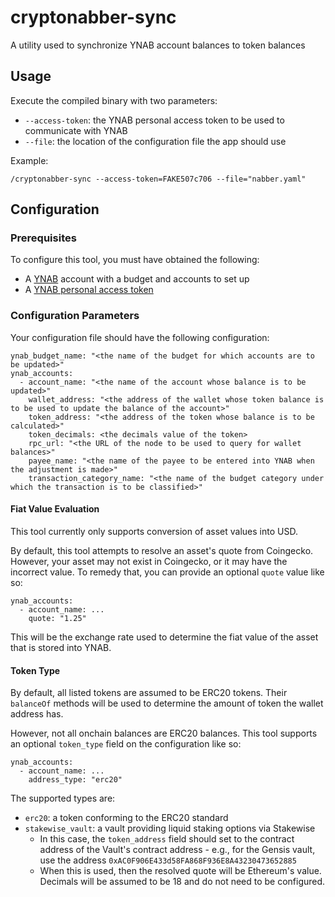 # cryptonabber-sync
A utility used to synchronize YNAB account balances to token balances

## Usage

Execute the compiled binary with two parameters:

* `--access-token`: the YNAB personal access token to be used to communicate with YNAB
* `--file`: the location of the configuration file the app should use

Example:

```
/cryptonabber-sync --access-token=FAKE507c706 --file="nabber.yaml"
```

## Configuration

### Prerequisites

To configure this tool, you must have obtained the following:

* A [YNAB](https://ynab.com) account with a budget and accounts to set up
* A [YNAB personal access token](https://api.ynab.com/#personal-access-tokens)

### Configuration Parameters

Your configuration file should have the following configuration:

```
ynab_budget_name: "<the name of the budget for which accounts are to be updated>"
ynab_accounts:
  - account_name: "<the name of the account whose balance is to be updated>"
    wallet_address: "<the address of the wallet whose token balance is to be used to update the balance of the account>"
    token_address: "<the address of the token whose balance is to be calculated>"
    token_decimals: <the decimals value of the token>
    rpc_url: "<the URL of the node to be used to query for wallet balances>"
    payee_name: "<the name of the payee to be entered into YNAB when the adjustment is made>"
    transaction_category_name: "<the name of the budget category under which the transaction is to be classified>"
```

#### Fiat Value Evaluation

This tool currently only supports conversion of asset values into USD.

By default, this tool attempts to resolve an asset's quote from Coingecko. However, your asset may not exist in Coingecko, or it may have the incorrect value. To remedy that, you can provide an optional `quote` value like so:

```
ynab_accounts:
  - account_name: ...
    quote: "1.25"
```

This will be the exchange rate used to determine the fiat value of the asset that is stored into YNAB.

#### Token Type

By default, all listed tokens are assumed to be ERC20 tokens. Their `balanceOf` methods will be used to determine the amount of token the wallet address has.

However, not all onchain balances are ERC20 balances. This tool supports an optional `token_type` field on the configuration like so:

```
ynab_accounts:
  - account_name: ...
    address_type: "erc20"
```

The supported types are:

* `erc20`: a token conforming to the ERC20 standard
* `stakewise_vault`: a vault providing liquid staking options via Stakewise
  * In this case, the `token_address` field should set to the contract address of the Vault's contract address - e.g., for the Gensis vault, use the address `0xAC0F906E433d58FA868F936E8A43230473652885`
  * When this is used, then the resolved quote will be Ethereum's value. Decimals will be assumed to be 18 and do not need to be configured.

